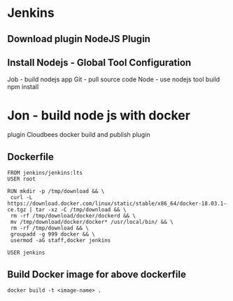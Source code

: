# Jenkins 
## Download plugin NodeJS Plugin
## Install Nodejs - Global Tool Configuration

Job - build nodejs app
Git - pull source code
Node - use nodejs tool
build npm install

# Jon - build node js with docker
plugin Cloudbees docker build and publish plugin
## Dockerfile
```
FROM jenkins/jenkins:lts
USER root

RUN mkdir -p /tmp/download && \
 curl -L https://download.docker.com/linux/static/stable/x86_64/docker-18.03.1-ce.tgz | tar -xz -C /tmp/download && \
 rm -rf /tmp/download/docker/dockerd && \
 mv /tmp/download/docker/docker* /usr/local/bin/ && \
 rm -rf /tmp/download && \
 groupadd -g 999 docker && \
 usermod -aG staff,docker jenkins

USER jenkins
```
## Build Docker image for above dockerfile
```
docker build -t <image-name> .
```

